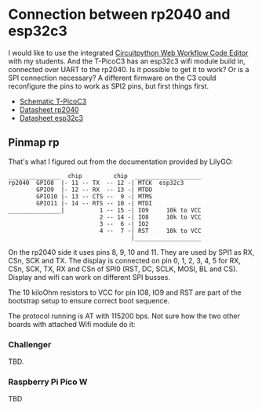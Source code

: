 # Connection between rp2040 and esp32c3

I would like to use the integrated [Circuitpython Web Workflow Code Editor](https://learn.adafruit.com/getting-started-with-web-workflow-using-the-code-editor) with my students. And the T-PicoC3 has an esp32c3 wifi module build in, connected over UART to the rp2040. Is it possible to get it to work? Or is a SPI connection necessary? A different firmware on the C3 could reconfigure the pins to work as SPI2 pins, but first things first.

- [Schematic T-PicoC3](https://github.com/Xinyuan-LilyGO/T-PicoC3/blob/main/Schematic/T-PicoC3.pdf)
- [Datasheet rp2040](https://www.espressif.com/sites/default/files/documentation/esp32-c3_datasheet_en.pdf)
- [Datasheet esp32c3](https://www.espressif.com/sites/default/files/documentation/esp32-c3_datasheet_en.pdf)

## Pinmap rp

That's what I figured out from the documentation provided by LilyGO:

```
_______________  chip         chip  ___________________
rp2040  GPIO8  |- 11 -- TX  -- 12 -| MTCK  esp32c3  
        GPIO9  |- 12 -- RX  -- 13 -| MTDO
        GPIO10 |- 13 -- CTS --  9 -| MTMS
        GPIO11 |- 14 -- RTS -- 10 -| MTDI
_______________|          1 -- 15 -| IO9     10k to VCC
                          2 -- 14 -| IO8     10k to VCC
                          3 --  6 -| IO2
                          4 --  7 -| RST     10k to VCC
                                   |___________________
```

On the rp2040 side it uses pins 8, 9, 10 and 11. They are used by SPI1 as RX, CSn, SCK and TX. The display is connected on pin 0, 1, 2, 3, 4, 5 for RX, CSn, SCK, TX, RX and CSn of SPI0 (RST, DC, SCLK, MOSI, BL and CS). Display and wifi can work on different SPI busses.

The 10 kiloOhm resistors to VCC for pin IO8, IO9 and RST are part of the bootstrap setup to ensure correct boot sequence.

The protocol running is AT with 115200 bps. Not sure how the two other boards with attached Wifi module do it:

### Challenger

TBD.

### Raspberry Pi Pico W

TBD  

